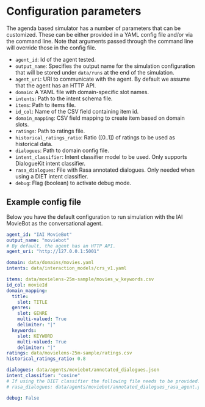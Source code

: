# Configuration parameters

The agenda based simulator has a number of parameters that can be customized.
These can be either provided in a YAML config file and/or via the command line. Note that arguments passed through the command line will override those in the config file.

* `agent_id`: Id of the agent tested.
* `output_name`: Specifies the output name for the simulation configuration that will be stored under `data/runs` at the end of the simulation.
* `agent_uri`: URI to communicate with the agent. By default we assume that the agent has an HTTP API.
* `domain`: A YAML file with domain-specific slot names.
* `intents`: Path to the intent schema file.
* `items`: Path to items file.
* `id_col`: Name of the CSV field containing item id.
* `domain_mapping`: CSV field mapping to create item based on domain slots.
* `ratings`: Path to ratings file.
* `historical_ratings_ratio`: Ratio ([0..1]) of ratings to be used as historical data.
* `dialogues`: Path to domain config file.
* `intent_classifier`: Intent classifier model to be used. Only supports DialogueKit intent classifier.
* `rasa_dialogues`: File with Rasa annotated dialogues. Only needed when using a DIET intent classifier.
* `debug`: Flag (boolean) to activate debug mode.

## Example config file

Below you have the default configuration to run simulation with the IAI MovieBot as the conversational agent.

```yaml
agent_id: "IAI MovieBot"
output_name: "moviebot"
# By default, the agent has an HTTP API.
agent_uri: "http://127.0.0.1:5001"

domain: data/domains/movies.yaml
intents: data/interaction_models/crs_v1.yaml

items: data/movielens-25m-sample/movies_w_keywords.csv
id_col: movieId
domain_mapping:
  title:
    slot: TITLE
  genres:
    slot: GENRE
    multi-valued: True
    delimiter: "|"
  keywords:
    slot: KEYWORD
    multi-valued: True
    delimiter: "|"
ratings: data/movielens-25m-sample/ratings.csv
historical_ratings_ratio: 0.8

dialogues: data/agents/moviebot/annotated_dialogues.json
intent_classifier: "cosine"
# If using the DIET classifier the following file needs to be provided. 
# rasa_dialogues: data/agents/moviebot/annotated_dialogues_rasa_agent.yml

debug: False
```
